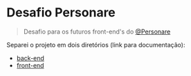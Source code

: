 # Desafio Personare

> Desafio para os futuros front-end's do [@Personare](https://github.com/Personare)

Separei o projeto em dois diretórios (link para documentação):

- [back-end](back-end/README.md)
- [front-end](front-end/README.md)

